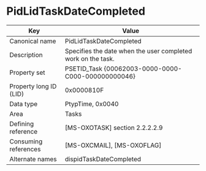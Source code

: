 # PidLidTaskDateCompleted

| Key | Value |
|---|---|
| Canonical name | PidLidTaskDateCompleted |
| Description | Specifies the date when the user completed work on the task. |
| Property set | PSETID_Task {00062003-0000-0000-C000-000000000046} |
| Property long ID (LID) | 0x0000810F |
| Data type | PtypTime, 0x0040 |
| Area | Tasks |
| Defining reference | [MS-OXOTASK] section 2.2.2.2.9 |
| Consuming references | [MS-OXCMAIL], [MS-OXOFLAG] |
| Alternate names | dispidTaskDateCompleted |
